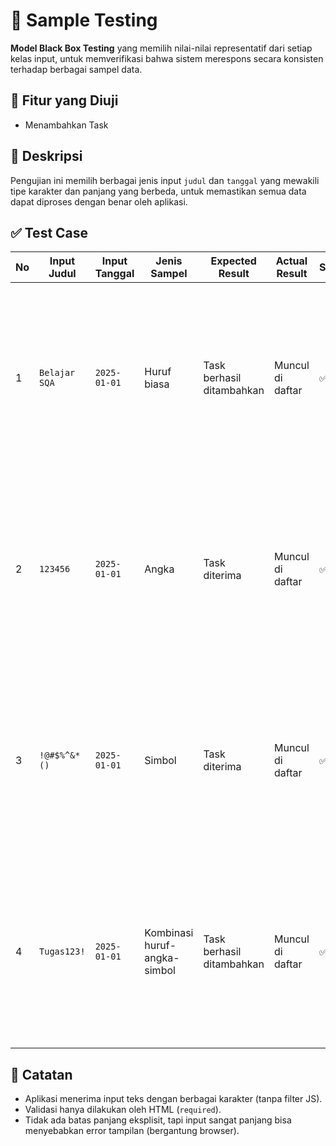 # 🧪 Sample Testing

**Model Black Box Testing** yang memilih nilai-nilai representatif dari setiap kelas input, untuk memverifikasi bahwa sistem merespons secara konsisten terhadap berbagai sampel data.

## 🎯 Fitur yang Diuji
- Menambahkan Task

## 🧾 Deskripsi
Pengujian ini memilih berbagai jenis input `judul` dan `tanggal` yang mewakili tipe karakter dan panjang yang berbeda, untuk memastikan semua data dapat diproses dengan benar oleh aplikasi.

## ✅ Test Case

| No | Input Judul | Input Tanggal | Jenis Sampel | Expected Result | Actual Result | Status | Bukti Gambar |
|----|-------------|----------------|---------------|------------------|----------------|--------|---------------|
| 1 | `Belajar SQA` | `2025-01-01` | Huruf biasa | Task berhasil ditambahkan | Muncul di daftar | ✅ | <img width="300" src="https://github.com/user-attachments/assets/78e2c984-1053-4e72-ada4-35d008f7dcfb" /> |
| 2 | `123456` | `2025-01-01` | Angka | Task diterima | Muncul di daftar | ✅ | <img width="300" src="https://github.com/user-attachments/assets/6fe77791-3f32-4f7f-832c-63cb37c8f482" /> |
| 3 | `!@#$%^&*()` | `2025-01-01` | Simbol | Task diterima | Muncul di daftar | ✅ | <img width="300" src="https://github.com/user-attachments/assets/495ae288-abef-4089-8586-049d7541f713" /> |
| 4 | `Tugas123!` | `2025-01-01` | Kombinasi huruf-angka-simbol | Task berhasil ditambahkan | Muncul di daftar | ✅ | <img width="300" src="https://github.com/user-attachments/assets/f3ee7f6f-e13b-48ce-9a56-119f47675564" /> |


## 📝 Catatan
- Aplikasi menerima input teks dengan berbagai karakter (tanpa filter JS).
- Validasi hanya dilakukan oleh HTML (`required`).
- Tidak ada batas panjang eksplisit, tapi input sangat panjang bisa menyebabkan error tampilan (bergantung browser).
